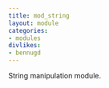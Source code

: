 ```yaml
---
title: mod_string
layout: module
categories:
- modules
divlikes:
- bennugd
---
```


String manipulation module.
